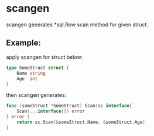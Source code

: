 scangen
=======

scangen generates *sql.Row scan method for given struct.

## Example:

apply scangen for struct below:

``` go
type SomeStruct struct {
    Name string
    Age  int
}
```

then scangen generates:

``` go
func (someStruct *SomeStruct) Scan(sc interface{
    Scan(...interface{}) error
} error {
    return sc.Scan(&someStruct.Name, &someStruct.Age)
}
```
